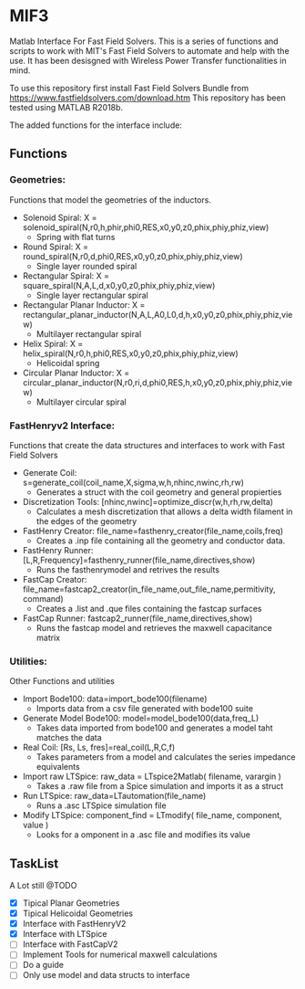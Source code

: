 # MIF3
Matlab Interface For Fast Field Solvers.
This is a series of functions and scripts to work with MIT's Fast Field Solvers to automate and help with the use.
It has been desisgned with Wireless Power Transfer functionalities in mind.

To use this repository first install Fast Field Solvers Bundle from https://www.fastfieldsolvers.com/download.htm
This repository has been tested using MATLAB R2018b.

The added functions for the interface include:
## Functions

### Geometries:
Functions that model the geometries of the inductors.

* Solenoid Spiral:		X = solenoid_spiral(N,r0,h,phir,phi0,RES,x0,y0,z0,phix,phiy,phiz,view)
	* Spring with flat turns
* Round Spiral: 			X = round_spiral(N,r0,d,phi0,RES,x0,y0,z0,phix,phiy,phiz,view)
	* Single layer rounded spiral
* Rectangular Spiral:		X = square_spiral(N,A,L,d,x0,y0,z0,phix,phiy,phiz,view)
	* Single layer rectangular spiral
* Rectangular Planar Inductor: 	X = rectangular_planar_inductor(N,A,L,A0,L0,d,h,x0,y0,z0,phix,phiy,phiz,view)
	* Multilayer rectangular spiral
* Helix Spiral:			X = helix_spiral(N,r0,h,phi0,RES,x0,y0,z0,phix,phiy,phiz,view)
	* Helicoidal spring
* Circular Planar Inductor:	X = circular_planar_inductor(N,r0,ri,d,phi0,RES,h,x0,y0,z0,phix,phiy,phiz,view)
	* Multilayer circular spiral

### FastHenryv2 Interface:
Functions that create the data structures and interfaces to work with Fast Field Solvers

* Generate Coil:		s=generate_coil(coil_name,X,sigma,w,h,nhinc,nwinc,rh,rw)
	* Generates a struct with the coil geometry and general propierties
* Discretization Tools:		[nhinc,nwinc]=optimize_discr(w,h,rh,rw,delta)
	* Calculates a mesh discretization that allows a delta width filament in the edges of the geometry
* FastHenry Creator:		file_name=fasthenry_creator(file_name,coils,freq)
	* Creates a .inp file containing all the geometry and conductor data.
* FastHenry Runner:		[L,R,Frequency]=fasthenry_runner(file_name,directives,show)
	* Runs the fasthenrymodel and retrives the results
* FastCap Creator:		file_name=fastcap2_creator(in_file_name,out_file_name,permitivity, command)
	* Creates a .list and .que files containing the fastcap surfaces
* FastCap Runner:		fastcap2_runner(file_name,directives,show)
	* Runs the fastcap model and retrieves the maxwell capacitance matrix
### Utilities:
Other Functions and utilities

* Import Bode100:		data=import_bode100(filename)
	* Imports data from a csv file generated with bode100 suite
* Generate Model Bode100:	model=model_bode100(data,freq_L)
	* Takes data imported from bode100 and generates a model taht matches the data
* Real Coil:			[Rs, Ls, fres]=real_coil(L,R,C,f)
	* Takes parameters from a model and calculates the series impedance equivalents
* Import raw LTSpice:		raw_data = LTspice2Matlab( filename, varargin )
	* Takes a .raw file from a Spice simulation and imports it as a struct
* Run LTSpice:			raw_data=LTautomation(file_name)
	* Runs a .asc LTSpice simulation file 
* Modify LTSpice:		component_find = LTmodify( file_name, component, value )
	* Looks for a omponent in a .asc file and modifies its value

## TaskList
A Lot still @TODO

- [x] Tipical Planar Geometries
- [x] Tipical Helicoidal Geometries
- [x] Interface with FastHenryV2
- [x] Interface with LTSpice
- [ ] Interface with FastCapV2
- [ ] Implement Tools for numerical maxwell calculations
- [ ] Do a guide 
- [ ] Only use model and data structs to interface

